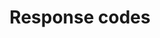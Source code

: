 ---
title: Response codes
product-type: "connect"
content-type: "api-doc"
order: 4

sections:
  - content: |
      The API will attempt to return [HTTP status codes](http://en.wikipedia.org/wiki/List_of_HTTP_status_codes) for every request.

      {% include developers/api-response-code-table.html %}

  - title: "Error message format"
    anchor: "error-message-formats"
    content: |
      {% assign response-codes = site.data.connect.response-codes %}

      The API will return error messages in JSON format. Some error messages may be returned as strings:

      ```
      {{ site.data.connect.response-codes.general-codes.example-responses.string | remove: "`" }}
      ```

      While others may be JSON objects:

      {{ site.data.connect.response-codes.general-codes.example-responses.object | markdownify }}

  - title: "Error message text"
    anchor: "error-message-text"
    content: |
      The text in error messages will vary by root cause and endpoint.

      Each endpoint section contains a rollup of the errors specific to that endpoint. Refer to the documentation for the endpoint for specifics on errors, their possible causes, and the messages the API will return.

---